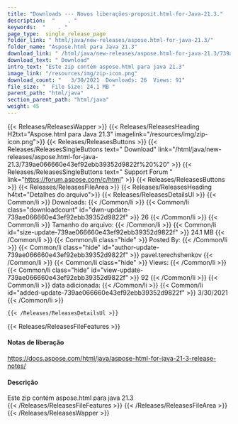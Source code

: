 ```yaml
---
title: "Downloads --- Novos liberações-proposit.html-for-Java-21.3." 
description:  "    . " 
keywords:  "    . " 
page_type:  single_release_page
folder_link: " html/java/new-releases/aspose.html-for-java-21.3/"
folder_name: "Aspose.html para Java 21.3"
download_link: " /html/java/new-releases/aspose.html-for-java-21.3/739ae066660e43ef92ebb39352d9822f"
download_text: " Download"
intro_text: "Este zip contém aspose.html para java 21.3"
image_link: "/resources/img/zip-icon.png"
download_count: "   3/30/2021  Downloads: 26  Views: 91"
file_size: "  File Size: 24.1 MB "
parent_path: "html/java"
section_parent_path: "html/java"
weight: 45
---
```


{{< Releases/ReleasesWapper >}}
  {{< Releases/ReleasesHeading H2txt="Aspose.html para Java 21.3" imagelink="/resources/img/zip-icon.png">}}
  {{< Releases/ReleasesButtons >}}
    {{< Releases/ReleasesSingleButtons text=" Download" link="/html/java/new-releases/aspose.html-for-java-21.3/739ae066660e43ef92ebb39352d9822f%20%20" >}}
    {{< Releases/ReleasesSingleButtons text=" Support Forum " link="https://forum.aspose.com/c/html" >}}
  {{< Releases/ReleasesButtons >}}
  {{< Releases/ReleasesFileArea >}}
    {{< Releases/ReleasesHeading h4txt="Detalhes do arquivo">}}
    {{< Releases/ReleasesDetailsUl >}}
            {{< Common/li  >}} Downloads: {{< /Common/li >}} 
      {{< Common/li class="downloadcount" id="dwn-update-739ae066660e43ef92ebb39352d9822f" >}} 26 {{< /Common/li >}} 
      {{< Common/li  >}} Tamanho do arquivo: {{< /Common/li >}} 
      {{< Common/li id="size-update-739ae066660e43ef92ebb39352d9822f" >}} 24.1 MB {{< /Common/li >}} 
      {{< Common/li  class="hide" >}} Posted By: {{< /Common/li >}} 
      {{< Common/li class="hide" id="author-update-739ae066660e43ef92ebb39352d9822f" >}} pavel.terechshenkov {{< /Common/li >}} 
      {{< Common/li class="hide"  >}} Views: {{< /Common/li >}} 
      {{< Common/li class="hide" id="view-update-739ae066660e43ef92ebb39352d9822f" >}} 92 {{< /Common/li >}} 
      {{< Common/li  >}} data adicionada: {{< /Common/li >}} 
      {{< Common/li id="added-update-739ae066660e43ef92ebb39352d9822f" >}} 3/30/2021 {{< /Common/li >}} 

    {{< /Releases/ReleasesDetailsUl >}}

  {{< Releases/ReleasesFileFeatures >}}
      <h4>Notas de liberação</h4><div><a href="https://docs.aspose.com/html/java/aspose-html-for-java-21-3-release-notes/">https://docs.aspose.com/html/java/aspose-html-for-java-21-3-release-notes/</a></div><h4>Descrição</h4><div class="HTMLDescription">Este zip contém aspose.html para java 21.3</div>
  {{< /Releases/ReleasesFileFeatures >}}
 {{< /Releases/ReleasesFileArea >}}
{{< /Releases/ReleasesWapper >}}


